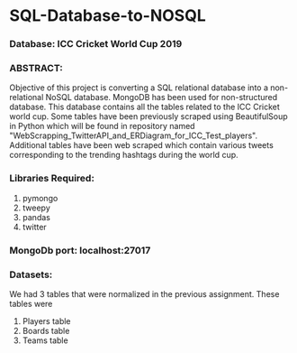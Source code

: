 # SQL-Database-to-NOSQL

### Database: ICC Cricket World Cup 2019

### ABSTRACT:
Objective of this project is converting a SQL relational database into a non-relational NoSQL database. MongoDB has been used for non-structured database. This database contains all the tables related to the ICC Cricket world cup. Some tables have been previously scraped using BeautifulSoup in Python which will be found in repository named "WebScrapping_TwitterAPI_and_ERDiagram_for_ICC_Test_players". Additional tables have been web scraped which contain various tweets corresponding to the trending hashtags during the world cup.

### Libraries Required:
1. pymongo
2. tweepy
3. pandas
4. twitter

### MongoDb port: localhost:27017

### Datasets:
We had 3 tables that were normalized in the previous assignment. These tables were
1.	Players table
2.	Boards table
3.	Teams table
